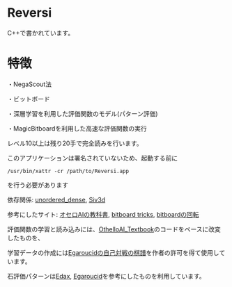 # Reversi

C++で書かれています。
# 特徴

・NegaScout法

・ビットボード

・深層学習を利用した評価関数のモデル(パターン評価)

・MagicBitboardを利用した高速な評価関数の実行

レベル10以上は残り20手で完全読みを行います。

このアプリケーションは署名されていないため、起動する前に
```
/usr/bin/xattr -cr /path/to/Reversi.app
```
を行う必要があります

依存関係: 
[unordered_dense](https://github.com/martinus/unordered_dense),
[Siv3d](https://siv3d.github.io/)

参考にしたサイト:
[オセロAIの教科書](https://note.com/nyanyan_cubetech/m/m54104c8d2f12),
[bitboard tricks](http://www.amy.hi-ho.ne.jp/okuhara/bitboard.htm),
[bitboardの回転](https://qiita.com/ysuzuk81/items/453b08a14d23fb8c6c11)

評価関数の学習と読み込みには、[OthelloAI_Textbook](https://github.com/Nyanyan/OthelloAI_Textbook)のコードをベースに改変したものを、

学習データの作成には[Egaroucidの自己対戦の棋譜](https://www.egaroucid.nyanyan.dev/ja/technology/transcript/)を作者の許可を得て使用しています。

石評価パターンは[Edax](https://github.com/abulmo/edax-reversi), [Egaroucid](https://www.egaroucid.nyanyan.dev/ja/)を参考にしたものを利用しています。
